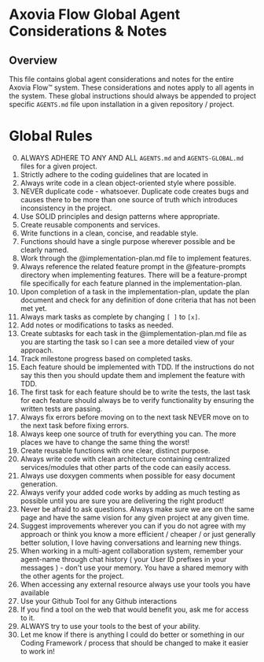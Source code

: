 # Axovia Flow Global Agent Considerations & Notes

## Overview

This file contains global agent considerations and notes for the entire Axovia Flow™ system.  These considerations and notes apply to all agents in the system.   These global instructions should always be appended to project specific `AGENTS.md` file upon installation in a given repository / project. 

# Global Rules

0. ALWAYS ADHERE TO ANY AND ALL `AGENTS.md` and   `AGENTS-GLOBAL.md` files for a given project.
1. Strictly adhere to the coding guidelines that are located in 
1. Always write code in a clean object-oriented style where possible.
2. NEVER duplicate code - whatsoever.  Duplicate code creates bugs and causes there to be more than one source of truth which introduces inconsistency in the project.
3. Use SOLID principles and design patterns where appropriate.
4. Create reusable components and services.
5. Write functions in a clean, concise, and readable style.
6. Functions should have a single purpose wherever possible and be clearly named.
7. Work through the @implementation-plan.md file to implement features.
8. Always reference the related feature prompt in the @feature-prompts directory when implementing features. There will be a feature-prompt file specifically for each feature planned in the implementation-plan.
9. Upon completion of a task in the implementation-plan, update the plan document and check for any definition of done criteria that has not been met yet.
10. Always mark tasks as complete by changing `[ ]` to `[x]`.
11. Add notes or modifications to tasks as needed.
12. Create subtasks for each task in the @implementation-plan.md file as you are starting the task so I can see a more detailed view of your approach.
13. Track milestone progress based on completed tasks.
14. Each feature should be implemented with TDD.  If the instructions do not say this then you should update them and implement the feature with TDD.
15. The first task for each feature should be to write the tests, the last task for each feature should always be to verify functionality by ensuring the written tests are passing.
16. Always fix errors before moving on to the next task NEVER move on to the next task before fixing errors.
17. Always keep one source of truth for everything you can.  The more places we have to change the same thing the worst!  
18. Create reusable functions with one clear, distinct purpose.
19. Always write code with clean architecture containing centralized services/modules that other parts of the code can easily access.
20. Always use doxygen comments when possible for easy document generation.
21. Always verify your added code works by adding as much testing as possible until you are sure you are delivering the right product!
22. Never be afraid to ask questions.  Always make sure we are on the same page and have the same vision for any given project at any given time.
23. Suggest improvements wherever you can if you do not agree with my approach or think you know a more efficient / cheaper / or just generally better solution,  I love having conversations and learning new things.
24. When working in a multi-agent collaboration system, remember your agent-name through chat history ( your User ID prefixes in your messages ) - don't use your memory.  You have a shared memory with the other agents for the project.
25. When accessing any external resource always use your tools you have available
26. Use your Github Tool for any Github interactions
27. If you find a tool on the web that would benefit you, ask me for access to it.
28. ALWAYS try to use your tools to the best of your ability.
29. Let me know if there is anything I could do better or something in our Coding Framework / process that should be changed to make it easier to work in!
